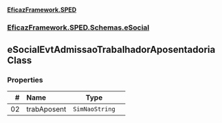 #### [EficazFramework.SPED](EficazFrameworkSPED.md 'EficazFramework SPED')
### [EficazFramework.SPED.Schemas.eSocial](EficazFramework.SPED.Schemas.eSocial.md 'EficazFramework.SPED.Schemas.eSocial')

## eSocialEvtAdmissaoTrabalhadorAposentadoria Class
### Properties

| # | Name | Type | |
| ---: | :--- | :---: | :--- |
| 02 | trabAposent | `SimNaoString` |  |
